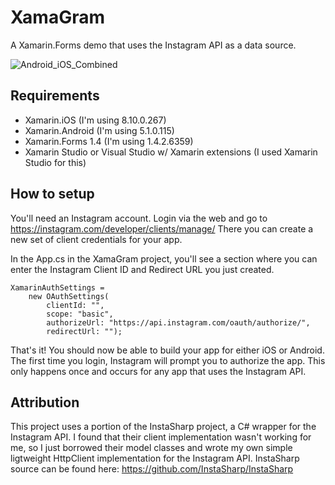# XamaGram
A Xamarin.Forms demo that uses the Instagram API as a data source.

![Android_iOS_Combined](https://rawgit.com/jsauve/XamaGram/master/screenshots/Android_iOS_combined.png)

## Requirements
* Xamarin.iOS (I'm using 8.10.0.267)
* Xamarin.Android (I'm using 5.1.0.115)
* Xamarin.Forms 1.4 (I'm using 1.4.2.6359)
* Xamarin Studio or Visual Studio w/ Xamarin extensions (I used Xamarin Studio for this)

## How to setup
You'll need an Instagram account. Login via the web and go to https://instagram.com/developer/clients/manage/
There you can create a new set of client credentials for your app.

In the App.cs in the XamaGram project, you'll see a section where you can enter the Instagram Client ID and Redirect URL you just created.

    XamarinAuthSettings = 
        new OAuthSettings(
            clientId: "",
            scope: "basic",
            authorizeUrl: "https://api.instagram.com/oauth/authorize/",
            redirectUrl: "");
            
That's it! You should now be able to build your app for either iOS or Android. The first time you login, Instagram will prompt you to authorize the app. This only happens once and occurs for any app that uses the Instagram API.

## Attribution
This project uses a portion of the InstaSharp project, a C# wrapper for the Instagram API. I found that their client implementation wasn't working for me, so I just borrowed their model classes and wrote my own simple ligtweight HttpClient implementation for the Instagram API. InstaSharp source can be found here: https://github.com/InstaSharp/InstaSharp
